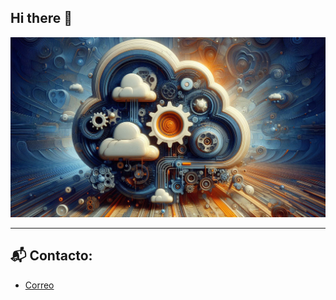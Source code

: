## Hi there 👋

![Banner de stickers](/assets/imagenes/hero_banner.jpeg)

---

<!--

- 🔭 I’m currently working on Terraform AWS projects.
- 🌱 I’m currently learning ...
- 👯 I’m looking to collaborate on ...
- 🤔 I’m looking for help with ...
- 💬 Ask me about ...
- 📫 How to reach me: ...
- 😄 Pronouns: ...
- ⚡ Fun fact: ...
-->


## 📬 Contacto:
- [Correo](srojas@cybernuclei.com)
